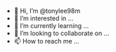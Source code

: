 - 👋 Hi, I’m @tonylee98m
- 👀 I’m interested in ...
- 🌱 I’m currently learning ...
- 💞️ I’m looking to collaborate on ...
- 📫 How to reach me ...

<!---
tonylee98m/tonylee98m is a ✨ special ✨ repository because its `README.md` (this file) appears on your GitHub profile.
You can click the Preview link to take a look at your changes.
--->
